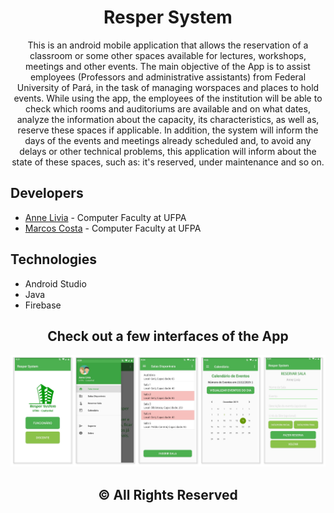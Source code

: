 <h1 align="center">Resper System</h1>

<div align="center">
This is an android mobile application that allows the reservation of a classroom or some other spaces available for lectures,  workshops, meetings and other events. The main objective of the App is to assist employees (Professors and administrative assistants) from Federal University of Pará, in the task of managing worspaces and places to hold events. While using the app, the employees of the institution will be able to check which rooms and auditoriums are available and on what dates, analyze the information about the capacity, its characteristics, as well as, reserve these spaces if applicable. In addition, the system will inform the days of the events and meetings already scheduled and, to avoid any delays or other technical problems, this application will inform about the state of these spaces, such as: it's reserved, under maintenance and so on.
</div>

## Developers
  - <a href="https://www.github.com/annelivia">Anne Livia</a> - Computer Faculty at UFPA
  - <a href="https://github.com/Marcos-Fernando">Marcos Costa</a> - Computer Faculty at UFPA
  
## Technologies
 - Android Studio
 - Java
 - Firebase

<h2 align="center"> Check out a few interfaces of the App </h2>
<div align="center">
  <img src="_imagens/interfaces.PNG"></img>
</div>

<h2 align="center">© All Rights Reserved<br/><br/></h2>
